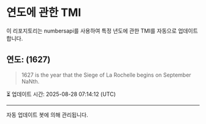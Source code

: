 
# 연도에 관한 TMI

이 리포지토리는 numbersapi를 사용하여 특정 년도에 관한 TMI를 자동으로 업데이트합니다.

## 연도: (1627)
> 1627 is the year that the Siege of La Rochelle begins on September NaNth.

⏳ 업데이트 시간: 2025-08-28 07:14:12 (UTC)

---
자동 업데이트 봇에 의해 관리됩니다.
